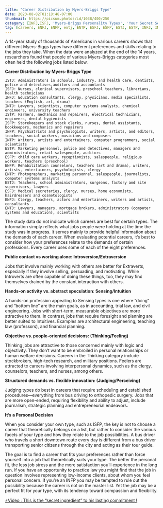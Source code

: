 ```yaml
---
title: "Career Distribution by Myers-Briggs Type"
date: 2023-08-02T01:10:48-07:00
thumbnail: https://picsum.photos/id/1038/400/250
category: [INFJ,ISFJ, 'Myers-Briggs Personality Types', 'Your Secret Self']
tag: [careers, ENFJ, ENFP, entj, ENTP, ESFJ, ESFP, ESTJ, ESTP, INFJ, INFP, intj, INTP, ISFJ, ISFP, ISTJ, ISTP]
---
```


A 14-year study of thousands of Americans in various careers shows that different Myers-Biggs types have different preferences and skills relating to the jobs they take. When the data were analyzed at the end of the 14 years, researchers found that people of various Myers-Briggs categories most often held the following jobs listed below.

**Career Distribution by Myers-Briggs Type**

    ISTJ: Administrators in schools, industry, and health care, dentists, police and detectives,auditors and accountants
    ISFJ: Nurses, clerical supervisors, preschool teachers, librarians, health technicians
    INFJ: Education consultants, clergy, physicians, media specialists, teachers (English, art, drama)
    INTJ: Lawyers, scientists, computer systems analysts, chemical engineers, university teachers
    ISTP: Farmers, mechanics and repairers, electrical technicians, engineers, dental hygienists
    ISFP: Storekeepers and stock clerks, nurses, dental assistants, bookkeepers, mechanics and repairers
    INFP: Psychiatrists and psychologists, writers, artists, and editors, teachers, social workers, musicians and composers
    INTP: Writers, artists and entertainers, computer programmers, social scientists
    ESTP: Marketing personnel, police and detectives, managers and administrators, retail salespeople, auditors
    ESFP: child care workers, receptionists, salespeople, religious workers, teachers (preschool)
    ENFP: Rehabilitation counselors, teachers (art and drama), writers, artists, entertainers, psychologists, clergy
    ENTP: Photographers, marketing personnel, salespeople, journalists, computer systems analysts
    ESTJ: Teachers, school administrators, surgeons, factory and site supervisors, lawyers
    ESFJ: Medical secretaries, clergy, nurses, home economists, hairdressers and cosmetologists
    ENFJ: Clergy, teachers, actors and entertainers, writers and artists, consultants
    ENTJ: Lawyers, managers, mortgage brokers, administrators (computer systems and education), scientists

The study data do not indicate which careers are best for certain types. The information simply reflects what jobs people were holding at the time the study was in progress. It serves mainly to provide helpful information about the demands of each career. When evaluating potential careers, it’s best to consider how your preferences relate to the demands of certain professions. Every career uses some of each of the eight preferences.

**Public contact vs working alone: Introversion/Extraversion**

Jobs that involve mainly working with others are better for Extraverts, especially if they involve selling, persuading, and motivating. While Introverts are often capable of doing these things, too, they may find themselves drained by the constant interaction with others.

**Hands-on activity vs. abstract speculation: Sensing/Intuition**

A hands-on profession  appealing to Sensing types is one where “doing” and “bottom line” are the main goals, as in accounting, trial law, and civil engineering. Jobs with short-term, measurable objectives are more attractive to them. In contrast, jobs that require foresight and planning are better suited to Intuitives. Examples are architectural engineering, teaching law (professors), and financial planning.

**Objective vs. people-oriented decisions: (Thinking/Feeling)**

Thinking jobs are attractive to those concerned mainly with logic and objectivity. They don’t want to be embroiled in personal relationships or human welfare decisions. Careers in the Thinking category include stockbrokers, high-tech research, and military positions. Feelers are attracted to careers involving interpersonal dynamics, such as the clergy, counselors, teachers, and nurses, among others.

**Structured demands vs. flexible innovation: (Judging/Perceiving)**

Judging types do best in careers that require scheduling and established procedures—everything from bus driving to orthopedic surgery. Jobs that are more open-ended, requiring flexibility and ability to adjust, include journalism, strategic planning and entrepreneurial endeavors.

**It’s a Personal Decision**

When you consider your own type, such as ISFP, the key is not to choose a career that theoretically belongs on a list, but rather to consider the various facets of your type and how they relate to the job possibilities. A bus driver who travels a short downtown route every day is different from a bus driver transporting senior citizens through the city and acting as their tour guide.

The goal is to find a career that fits your preferences rather than force yourself into a job that theoretically suits your type. The better the personal fit, the less job stress and the more satisfaction you’ll experience in the long run. If you have an opportunity to practice law you might find that the job in question involves representing low-income clients, about whom you feel personal concern. if you’re an INFP you may be tempted to rule out the possibility because the career is not on the master list. Yet the job may be a perfect fit for your type, with its tendency toward compassion and flexibility.


<p><a id="aflink" href="https://hop.clickbank.net/?affiliate=klayu&vendor=hissecret&lp=0" class="one" target="_blank" title="⚡Video : This is the “secret ingredient” to his lasting commitment !">⚡Video : This is the “secret ingredient” to his lasting commitment !</a></p>
